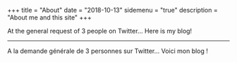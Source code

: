 +++
title = "About"
date = "2018-10-13"
sidemenu = "true"
description = "About me and this site"
+++


At the general request of 3 people on Twitter... Here is my blog!

-------------------------------------------------------------------
A la demande générale de 3 personnes sur Twitter... Voici mon blog !
